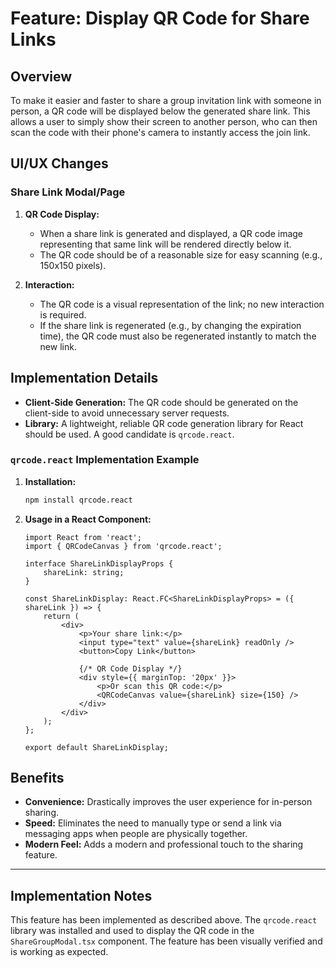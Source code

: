 # Feature: Display QR Code for Share Links

## Overview

To make it easier and faster to share a group invitation link with someone in person, a QR code will be displayed below the generated share link. This allows a user to simply show their screen to another person, who can then scan the code with their phone's camera to instantly access the join link.

## UI/UX Changes

### Share Link Modal/Page

1.  **QR Code Display:**
    - When a share link is generated and displayed, a QR code image representing that same link will be rendered directly below it.
    - The QR code should be of a reasonable size for easy scanning (e.g., 150x150 pixels).

2.  **Interaction:**
    - The QR code is a visual representation of the link; no new interaction is required.
    - If the share link is regenerated (e.g., by changing the expiration time), the QR code must also be regenerated instantly to match the new link.

## Implementation Details

- **Client-Side Generation:** The QR code should be generated on the client-side to avoid unnecessary server requests.
- **Library:** A lightweight, reliable QR code generation library for React should be used. A good candidate is `qrcode.react`.

### `qrcode.react` Implementation Example

1.  **Installation:**

    ```bash
    npm install qrcode.react
    ```

2.  **Usage in a React Component:**

    ```tsx
    import React from 'react';
    import { QRCodeCanvas } from 'qrcode.react';

    interface ShareLinkDisplayProps {
        shareLink: string;
    }

    const ShareLinkDisplay: React.FC<ShareLinkDisplayProps> = ({ shareLink }) => {
        return (
            <div>
                <p>Your share link:</p>
                <input type="text" value={shareLink} readOnly />
                <button>Copy Link</button>

                {/* QR Code Display */}
                <div style={{ marginTop: '20px' }}>
                    <p>Or scan this QR code:</p>
                    <QRCodeCanvas value={shareLink} size={150} />
                </div>
            </div>
        );
    };

    export default ShareLinkDisplay;
    ```

## Benefits

- **Convenience:** Drastically improves the user experience for in-person sharing.
- **Speed:** Eliminates the need to manually type or send a link via messaging apps when people are physically together.
- **Modern Feel:** Adds a modern and professional touch to the sharing feature.

---

## Implementation Notes

This feature has been implemented as described above. The `qrcode.react` library was installed and used to display the QR code in the `ShareGroupModal.tsx` component. The feature has been visually verified and is working as expected.